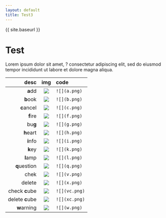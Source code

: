 ```yaml
---
layout: default
title: Test3
---
```


{{ site.baseurl }}

# Test

Lorem ipsum dolor sit amet, <span class="r">?</span> consectetur adipiscing elit, sed do eiusmod tempor incididunt ut labore et dolore magna aliqua.

| desc           | img           | code           |
| -------------: | :-----------: | :------------- |
| **a**dd        |  ![](a.png)   |  `![](a.png)`  |
| **b**ook       |  ![](b.png)   |  `![](b.png)`  |
| **c**ancel     |  ![](c.png)   |  `![](c.png)`  |
| **f**ire       |  ![](f.png)   |  `![](f.png)`  |
| bu**g**        |  ![](g.png)   |  `![](g.png)`  |
| **h**eart      |  ![](h.png)   |  `![](h.png)`  |
| **i**nfo       |  ![](i.png)   |  `![](i.png)`  |
| **k**ey        |  ![](k.png)   |  `![](k.png)`  |
| **l**amp       |  ![](l.png)   |  `![](l.png)`  |
| **q**uestion   |  ![](q.png)   |  `![](q.png)`  |
| chek           |  ![](v.png)   |  `![](v.png)`  |
| delete         |  ![](x.png)   |  `![](x.png)`  |
| check **c**ube |  ![](vc.png)  |  `![](vc.png)` |
| delete **c**ube|  ![](xc.png)  |  `![](xc.png)` |
| **w**arning    |  ![](w.png)   |  `![](w.png)`  |
